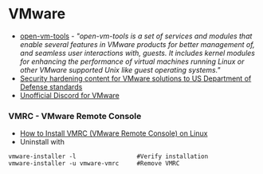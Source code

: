 # VMware

- [open-vm-tools](https://github.com/vmware/open-vm-tools) - _"open-vm-tools is a set of services and modules that enable several features in VMware products for better management of, and seamless user interactions with, guests. It includes kernel modules for enhancing the performance of virtual machines running Linux or other VMware supported Unix like guest operating systems."_
- [Security hardening content for VMware solutions to US Department of Defense standards ](https://github.com/vmware/dod-compliance-and-automation)
- [Unofficial Discord for VMware](https://www.reddit.com/r/vmware/comments/6rgrby/vmware_discord_server/)

### VMRC - VMware Remote Console
- [How to Install VMRC (VMware Remote Console) on Linux](https://linuxhint.com/install-vmrc-linux/)
- Uninstall with
````
vmware-installer -l                 #Verify installation
vmware-installer -u vmware-vmrc     #Remove VMRC
````
